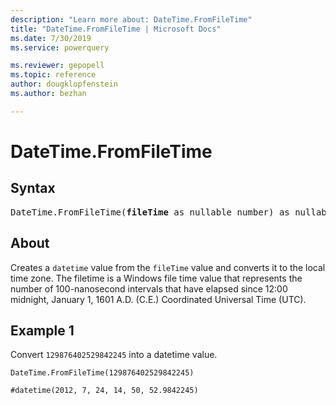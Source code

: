 ```yaml
---
description: "Learn more about: DateTime.FromFileTime"
title: "DateTime.FromFileTime | Microsoft Docs"
ms.date: 7/30/2019
ms.service: powerquery

ms.reviewer: gepopell
ms.topic: reference
author: dougklopfenstein
ms.author: bezhan

---
```

# DateTime.FromFileTime

## Syntax

<pre>
DateTime.FromFileTime(<b>fileTime</b> as nullable number) as nullable datetime
</pre>
  
## About  
Creates a `datetime` value from the `fileTime` value and converts it to the local time zone. The filetime is a Windows file time value that represents the number of 100-nanosecond intervals that have elapsed since 12:00 midnight, January 1, 1601 A.D. (C.E.) Coordinated Universal Time (UTC). 

## Example 1
Convert `129876402529842245` into a datetime value.

```powerquery-m
DateTime.FromFileTime(129876402529842245)
```

`#datetime(2012, 7, 24, 14, 50, 52.9842245)`

